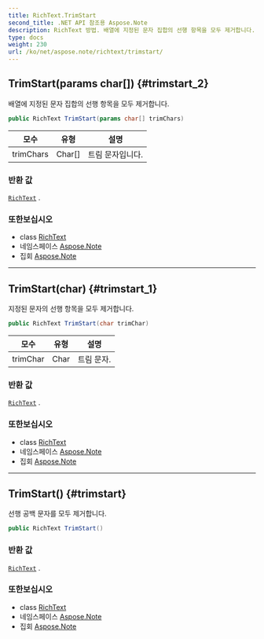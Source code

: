 ```yaml
---
title: RichText.TrimStart
second_title: .NET API 참조용 Aspose.Note
description: RichText 방법. 배열에 지정된 문자 집합의 선행 항목을 모두 제거합니다.
type: docs
weight: 230
url: /ko/net/aspose.note/richtext/trimstart/
---
```

## TrimStart(params char[]) {#trimstart_2}

배열에 지정된 문자 집합의 선행 항목을 모두 제거합니다.

```csharp
public RichText TrimStart(params char[] trimChars)
```

| 모수 | 유형 | 설명 |
| --- | --- | --- |
| trimChars | Char[] | 트림 문자입니다. |

### 반환 값

[`RichText`](../) .

### 또한보십시오

* class [RichText](../)
* 네임스페이스 [Aspose.Note](../../richtext/)
* 집회 [Aspose.Note](../../../)

---

## TrimStart(char) {#trimstart_1}

지정된 문자의 선행 항목을 모두 제거합니다.

```csharp
public RichText TrimStart(char trimChar)
```

| 모수 | 유형 | 설명 |
| --- | --- | --- |
| trimChar | Char | 트림 문자. |

### 반환 값

[`RichText`](../) .

### 또한보십시오

* class [RichText](../)
* 네임스페이스 [Aspose.Note](../../richtext/)
* 집회 [Aspose.Note](../../../)

---

## TrimStart() {#trimstart}

선행 공백 문자를 모두 제거합니다.

```csharp
public RichText TrimStart()
```

### 반환 값

[`RichText`](../) .

### 또한보십시오

* class [RichText](../)
* 네임스페이스 [Aspose.Note](../../richtext/)
* 집회 [Aspose.Note](../../../)


